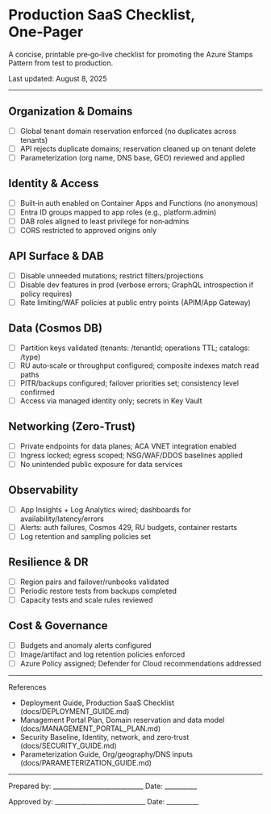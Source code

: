 # Production SaaS Checklist, One‑Pager

A concise, printable pre‑go‑live checklist for promoting the Azure Stamps Pattern from test to production.

Last updated: August 8, 2025

---

## Organization & Domains
- [ ] Global tenant domain reservation enforced (no duplicates across tenants)
- [ ] API rejects duplicate domains; reservation cleaned up on tenant delete
- [ ] Parameterization (org name, DNS base, GEO) reviewed and applied

## Identity & Access
- [ ] Built‑in auth enabled on Container Apps and Functions (no anonymous)
- [ ] Entra ID groups mapped to app roles (e.g., platform.admin)
- [ ] DAB roles aligned to least privilege for non‑admins
- [ ] CORS restricted to approved origins only

## API Surface & DAB
- [ ] Disable unneeded mutations; restrict filters/projections
- [ ] Disable dev features in prod (verbose errors; GraphQL introspection if policy requires)
- [ ] Rate limiting/WAF policies at public entry points (APIM/App Gateway)

## Data (Cosmos DB)
- [ ] Partition keys validated (tenants: /tenantId; operations TTL; catalogs: /type)
- [ ] RU auto‑scale or throughput configured; composite indexes match read paths
- [ ] PITR/backups configured; failover priorities set; consistency level confirmed
- [ ] Access via managed identity only; secrets in Key Vault

## Networking (Zero‑Trust)
- [ ] Private endpoints for data planes; ACA VNET integration enabled
- [ ] Ingress locked; egress scoped; NSG/WAF/DDOS baselines applied
- [ ] No unintended public exposure for data services

## Observability
- [ ] App Insights + Log Analytics wired; dashboards for availability/latency/errors
- [ ] Alerts: auth failures, Cosmos 429, RU budgets, container restarts
- [ ] Log retention and sampling policies set

## Resilience & DR
- [ ] Region pairs and failover/runbooks validated
- [ ] Periodic restore tests from backups completed
- [ ] Capacity tests and scale rules reviewed

## Cost & Governance
- [ ] Budgets and anomaly alerts configured
- [ ] Image/artifact and log retention policies enforced
- [ ] Azure Policy assigned; Defender for Cloud recommendations addressed

---

References
- Deployment Guide, Production SaaS Checklist (docs/DEPLOYMENT_GUIDE.md)
- Management Portal Plan, Domain reservation and data model (docs/MANAGEMENT_PORTAL_PLAN.md)
- Security Baseline, Identity, network, and zero‑trust (docs/SECURITY_GUIDE.md)
- Parameterization Guide, Org/geography/DNS inputs (docs/PARAMETERIZATION_GUIDE.md)

---

Prepared by: ____________________________   Date: __________

Approved by: ____________________________   Date: __________
